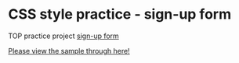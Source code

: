# CSS style practice - sign-up form

TOP practice project [sign-up form](https://www.theodinproject.com/paths/full-stack-javascript/courses/intermediate-html-and-css/lessons/sign-up-form)

[Please view the sample through here!](https://yoyutw.github.io/sign-up-form/)